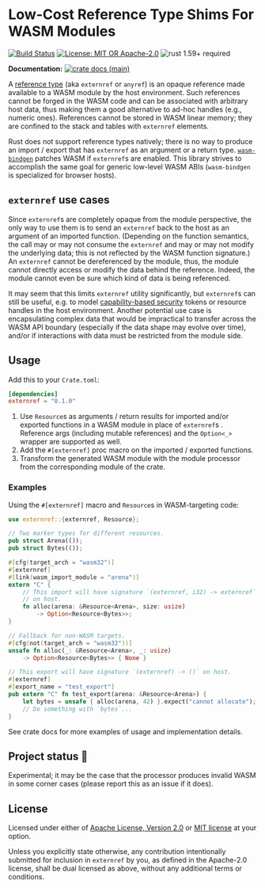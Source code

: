 # Low-Cost Reference Type Shims For WASM Modules

[![Build Status](https://github.com/slowli/externref/workflows/CI/badge.svg?branch=main)](https://github.com/slowli/externref/actions)
[![License: MIT OR Apache-2.0](https://img.shields.io/badge/License-MIT%2FApache--2.0-blue)](https://github.com/slowli/externref#license)
![rust 1.59+ required](https://img.shields.io/badge/rust-1.59+-blue.svg?label=Required%20Rust)

**Documentation:**
[![crate docs (main)](https://img.shields.io/badge/main-yellow.svg?label=docs)](https://slowli.github.io/externref/externref/)

A [reference type] (aka `externref` or `anyref`) is an opaque reference made available to
a WASM module by the host environment. Such references cannot be forged in the WASM code
and can be associated with arbitrary host data, thus making them a good alternative to
ad-hoc handles (e.g., numeric ones). References cannot be stored in WASM linear memory; they are
confined to the stack and tables with `externref` elements.

Rust does not support reference types natively; there is no way to produce an import / export
that has `externref` as an argument or a return type. [`wasm-bindgen`] patches WASM if
`externref`s are enabled. This library strives to accomplish the same goal for generic
low-level WASM ABIs (`wasm-bindgen` is specialized for browser hosts).

## `externref` use cases

Since `externref`s are completely opaque from the module perspective, the only way to use
them is to send an `externref` back to the host as an argument of an imported function.
(Depending on the function semantics, the call may or may not consume the `externref`
and may or may not modify the underlying data; this is not reflected
by the WASM function signature.) An `externref` cannot be dereferenced by the module,
thus, the module cannot directly access or modify the data behind the reference. Indeed,
the module cannot even be sure which kind of data is being referenced.

It may seem that this limits `externref` utility significantly,
but `externref`s can still be useful, e.g. to model [capability-based security] tokens
or resource handles in the host environment. Another potential use case is encapsulating
complex data that would be impractical to transfer across the WASM API boundary
(especially if the data shape may evolve over time), and/or if interactions with data
must be restricted from the module side.

## Usage

Add this to your `Crate.toml`:

```toml
[dependencies]
externref = "0.1.0"
```

1. Use `Resource`s as arguments / return results for imported and/or exported functions
  in a WASM module in place of `externref`s . Reference args (including mutable references)
  and the `Option<_>` wrapper are supported as well.
2. Add the `#[externref]` proc macro on the imported / exported functions.
3. Transform the generated WASM module with the module processor
  from the corresponding module of the crate.

### Examples

Using the `#[externref]` macro and `Resource`s in WASM-targeting code:

```rust
use externref::{externref, Resource};

// Two marker types for different resources.
pub struct Arena(());
pub struct Bytes(());

#[cfg(target_arch = "wasm32")]
#[externref]
#[link(wasm_import_module = "arena")]
extern "C" {
    // This import will have signature `(externref, i32) -> externref`
    // on host.
    fn alloc(arena: &Resource<Arena>, size: usize) 
        -> Option<Resource<Bytes>>;
}

// Fallback for non-WASM targets.
#[cfg(not(target_arch = "wasm32"))]
unsafe fn alloc(_: &Resource<Arena>, _: usize) 
    -> Option<Resource<Bytes>> { None }

// This export will have signature `(externref) -> ()` on host.
#[externref]
#[export_name = "test_export"]
pub extern "C" fn test_export(arena: &Resource<Arena>) {
    let bytes = unsafe { alloc(arena, 42) }.expect("cannot allocate");
    // Do something with `bytes`...
}
```

See crate docs for more examples of usage and implementation details.

## Project status 🚧

Experimental; it may be the case that the processor produces invalid WASM
in some corner cases (please report this as an issue if it does).

## License

Licensed under either of [Apache License, Version 2.0](LICENSE-APACHE)
or [MIT license](LICENSE-MIT) at your option.

Unless you explicitly state otherwise, any contribution intentionally submitted
for inclusion in `externref` by you, as defined in the Apache-2.0 license,
shall be dual licensed as above, without any additional terms or conditions.

[reference type]: https://webassembly.github.io/spec/core/syntax/types.html#reference-types
[`wasm-bindgen`]: https://crates.io/crates/wasm-bindgen
[capability-based security]: https://en.wikipedia.org/wiki/Capability-based_security
